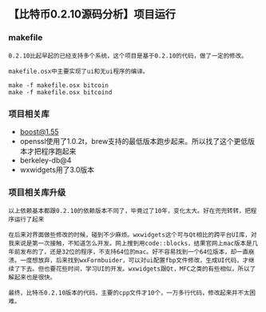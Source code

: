 ## 【比特币0.2.10源码分析】项目运行

### makefile
    0.2.10比起早起的已经支持多个系统，这个项目是基于0.2.10的代码，做了一定的修改。

    makefile.osx中主要实现了ui和无ui程序的编译。

    make -f makefile.osx bitcoin
    make -f makefile.osx bitcoind


### 项目相关库
* boost@1.55
* openssl使用了1.0.2t，brew支持的最低版本跑步起来。所以找了这个更低版本才把程序跑起来
* berkeley-db@4
* wxwidgets用了3.0版本

### 项目相关库升级
    以上依赖基本都跟0.2.10的依赖版本不同了，毕竟过了10年，变化太大。好在兜兜转转，把程序运行了起来

    在后来对界面做些修改的时候，碰到不少麻烦。wxwidgets这个可与Qt相比的跨平台UI库，对我来说是第一次接触，不知道怎么开发。网上搜到用code::blocks，结果官网上mac版本是几年前发布的了，还是32位的程序，不支持64位的mac。好不容易找到一个64位版本，却一直崩溃。一度想放弃，后来找到wxFormbuider，可以对ui配置fbp文件修改，生成UI代码，才继续了下去。但也要花些时间，学习UI的开发。wxwidgets跟Qt，MFC之类的有些相似，所以了解起来也是很快。

    最终，比特币0.2.10版本的代码，主要的cpp文件才10个，一万多行代码，修改起来并不太困难。
